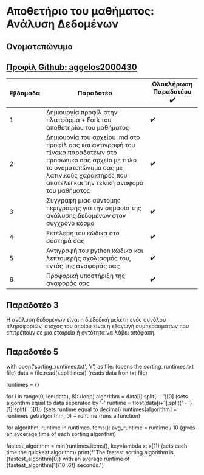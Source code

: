 # Αποθετήριο του μαθήματος: Ανάλυση Δεδομένων

## Ονοματεπώνυμο
## [Προφίλ Github: aggelos2000430](https://github.com/aggelos2000430)

| Εβδομάδα | Παραδοτέα | Ολοκλήρωση Παραδοτέου :heavy_check_mark: |
| --- | --- | --- |
| 1 | Δημιουργία προφίλ στην πλατφόρμα + Fork του αποθετηρίου του μαθήματος| :heavy_check_mark: |
| 2 | Δημιουργία του αρχείου .md στο προφίλ σας και αντιγραφή του πίνακα παραδοτέων στο προσωπικό σας αρχείο με τίτλο το ονοματεπώνυμο σας με λατινικούς χαρακτήρες που αποτελεί και την τελική αναφορά του μαθήματος| :heavy_check_mark: |
| 3 | Συγγραφή μιας σύντομης περιγραφής για την σημασία της ανάλυσης δεδομένων στον σύγχρονο κόσμο | :heavy_check_mark: |
| 4 | Εκτέλεση του κώδικα στο σύστημά σας | :heavy_check_mark: |
| 5 | Αντιγραφή του python κώδικα και λεπτομερής σχολιασμός του, εντός της αναφοράς σας | :heavy_check_mark: |
| 6 | Προφορική υποστήριξη της αναφοράς σας | :heavy_check_mark: |


## Παραδοτέο 3
Η ανάλυση δεδομένων είναι η διεξοδική μελέτη ενός συνόλου πληροφοριών, στόχος του οποίου είναι η εξαγωγή συμπερασμάτων που επιτρέπουν σε μια εταιρεία ή οντότητα να λάβει απόφαση.

## Παραδοτέο 5
with open('sorting_runtimes.txt', 'r') as file: (opens the sorting_runtimes.txt file)
    data = file.read().splitlines() (reads data fron txt file)

runtimes = {}

for i in range(0, len(data), 8): (loop)
    algorithm = data[i].split(' - ')[0] (sets algorithm equal to data seperated by '-'
    runtime = float(data[i+1].split(' - ')[1].split(' ')[0]) (sets runtime equal to decimal)
    runtimes[algorithm] = runtimes.get(algorithm, 0) + runtime (runs a function)

for algorithm, runtime in runtimes.items():
    avg_runtime = runtime / 10 (gives an avcerage time of each sorting algorithm)

fastest_algorithm = min(runtimes.items(), key=lambda x: x[1]) (sets each time the quickest algorithm)
print(f"The fastest sorting algorithm is {fastest_algorithm[0]} with an average runtime of {fastest_algorithm[1]/10:.6f} seconds.") 

